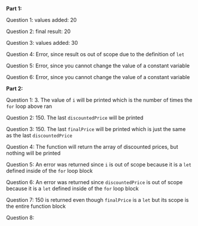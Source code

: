 **Part 1:**

Question 1: values added:  20

Question 2: final result:  20

Question 3: values added:  30

Question 4: Error, since result os out of scope due to the definition of `let`

Question 5: Error, since you cannot change the value of a constant variable

Question 6: Error, since you cannot change the value of a constant variable

**Part 2:**

Question 1: 3. The value of `i` will be printed which is the number of times the `for` loop above ran

Question 2: 150. The last `discountedPrice` will be printed

Question 3: 150. The last `finalPrice` will be printed which is just the same as the last `discountedPrice`

Question 4: The function will return the array of discounted prices, but nothing will be printed

Question 5: An error was returned since `i` is out of scope because it is a `let` defined inside of the `for` loop block

Question 6: An error was returned since `discountedPrice` is out of scope because it is a `let` defined inside of the `for` loop block

Question 7: 150 is returned even though `finalPrice` is a `let` but its scope is the entire function block

Question 8: 
